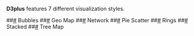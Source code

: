 **D3plus** features 7 different visualization styles.

##<a name="bubbles" href="#wiki-bubbles">#</a> Bubbles
##<a name="geo_map" href="#wiki-geo_map">#</a> Geo Map
##<a name="network" href="#wiki-network">#</a> Network
##<a name="pie_scatter" href="#wiki-pie_scatter">#</a> Pie Scatter
##<a name="rings" href="#wiki-rings">#</a> Rings
##<a name="stacked" href="#wiki-stacked">#</a> Stacked
##<a name="tree_map" href="#wiki-tree_map">#</a> Tree Map